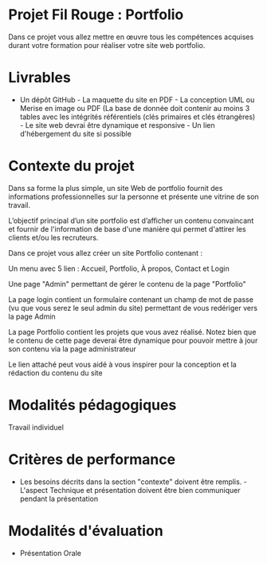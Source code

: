 # Projet Fil Rouge : Portfolio
Dans ce projet vous allez mettre en œuvre tous les compétences acquises durant votre formation pour réaliser votre site web portfolio.
# Livrables
- Un dépôt GitHub - La maquette du site en PDF - La conception UML ou Merise en image ou PDF (La base de donnée doit contenir au moins 3 tables avec les intégrités référentiels (clés primaires et clés étrangères) - Le site web devrai être dynamique et responsive - Un lien d'hébergement du site si possible
# Contexte du projet
Dans sa forme la plus simple, un site Web de portfolio fournit des informations professionnelles sur la personne et présente une vitrine de son travail.

L’objectif principal d’un site portfolio est d’afficher un contenu convaincant et fournir de l'information de base d'une manière qui permet d'attirer les clients et/ou les recruteurs.

Dans ce projet vous allez créer un site Portfolio contenant :

Un menu avec 5 lien : Accueil, Portfolio, À propos, Contact et Login

Une page "Admin" permettant de gérer le contenu de la page "Portfolio"

La page login contient un formulaire contenant un champ de mot de passe (vu que vous serez le seul admin du site) permettant de vous redériger vers la page Admin

La page Portfolio contient les projets que vous avez réalisé. Notez bien que le contenu de cette page deverai être dynamique pour pouvoir mettre à jour son contenu via la page administrateur

Le lien attaché peut vous aidé à vous inspirer pour la conception et la rédaction du contenu du site

# Modalités pédagogiques
Travail individuel

# Critères de performance
- Les besoins décrits dans la section "contexte" doivent être remplis. - L'aspect Technique et présentation doivent être bien communiquer pendant la présentation
# Modalités d'évaluation
- Présentation Orale